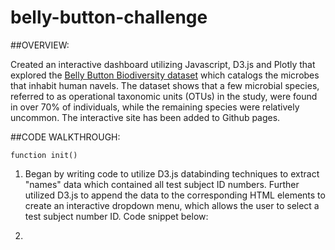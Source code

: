 # belly-button-challenge

##OVERVIEW: 

Created an interactive dashboard utilizing Javascript, D3.js and Plotly that explored the [Belly Button Biodiversity dataset](https://robdunnlab.com/projects/belly-button-biodiversity/) which catalogs the microbes that inhabit human navels. The dataset shows that a few microbial species, referred to as operational taxonomic units (OTUs) in the study, were found in over 70% of individuals, while the remaining species were relatively uncommon. The interactive site has been added to Github pages. 


##CODE WALKTHROUGH: 

```
function init()
```

1) Began by writing code to utilize D3.js databinding techniques to extract "names" data which contained all test subject ID numbers. Further utilized D3.js to append the data to the corresponding HTML elements to create an interactive dropdown menu, which allows the user to select a test subject number ID. Code snippet below:



3) 

